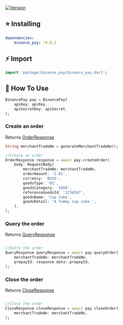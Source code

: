  [![Version](https://img.shields.io/pub/v/binance_pay?color=%2354C92F&logo=dart)](https://pub.dev/packages/binance_pay/install) 
 
 
## ⭐  Installing

```yaml
dependencies:
    binance_pay: ^0.0.2
```
## ⚡ Import

```dart
import 'package:binance_pay/binance_pay.dart';
```

## 📙 How To Use

```dart
BinancePay pay = BinancePay(
    apiKey: apiKey,
    apiSecretKey: apiSecret,
);
```

### Create an order
Returns <a href="https://pub.dev/documentation/binance_pay/latest/binance_pay/OrderResponse-class.html">OrderResponse</a>
```dart
String merchantTradeNo = generateMerchantTradeNo();

//Create an order
OrderResponse response = await pay.createOrder(
    body: RequestBody(
        merchantTradeNo: merchantTradeNo,
        orderAmount: '1.01',
        currency: 'BUSD',
        goodsType: '01',
        goodsCategory: '1000',
        referenceGoodsId: '1234567',
        goodsName: 'Cup Cake',
        goodsDetail: 'A Yummy cup cake.',
    ),
);

```

### Query the order
Returns <a href="https://pub.dev/documentation/binance_pay/latest/binance_pay/QueryResponse-class.html">QueryResponse</a>
```dart

//Query the order
QueryResponse queryResponse = await pay.queryOrder(
    merchantTradeNo: merchantTradeNo,
    prepayId: response.data!.prepayId,
);

```

### Close the order
Returns <a href="https://pub.dev/documentation/binance_pay/latest/binance_pay/CloseResponse-class.html">CloseResponse</a>
```dart

//Close the order
CloseResponse closeResponse = await pay.closeOrder(
    merchantTradeNo: merchantTradeNo,
);




```
